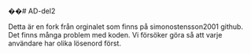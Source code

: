 ��# AD-del2

Detta är en fork från orginalet som finns på simonostensson2001 github.
Det finns många problem med koden. Vi försöker göra så att varje användare har olika lösenord först.
